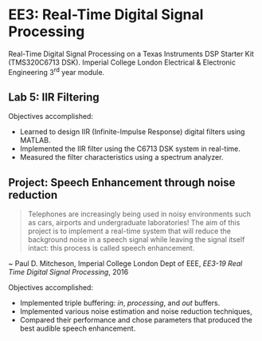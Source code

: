 # EE3: Real-Time Digital Signal Processing
Real-Time Digital Signal Processing on a Texas Instruments DSP Starter Kit (TMS320C6713 DSK). Imperial College London Electrical &amp; Electronic Engineering 3<sup>rd</sup> year module.

## Lab 5: IIR Filtering

Objectives accomplished:
* Learned to design IIR (Infinite-Impulse Response) digital filters using MATLAB.
* Implemented the IIR filter using the C6713 DSK system in real-time.
* Measured the filter characteristics using a spectrum analyzer.

## Project: Speech Enhancement through noise reduction

> Telephones are increasingly being used in noisy environments such as cars, airports and undergraduate laboratories! The aim of this project is to implement a real-time system that will reduce the background noise in a speech signal while leaving the signal itself intact: this process is called speech enhancement.

~ Paul D. Mitcheson, Imperial College London Dept of EEE, *EE3-19 Real Time Digital Signal Processing*, 2016

Objectives accomplished:
* Implemented triple buffering: *in*, *processing*, and *out* buffers.
* Implemented various noise estimation and noise reduction techniques,
* Compared their performance and chose parameters that produced the best audible speech enhancement.
